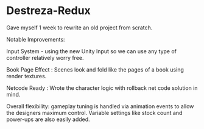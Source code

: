 # Destreza-Redux
Gave myself 1 week to rewrite an old project from scratch.

Notable Improvements: 

Input System - using the new Unity Input so we can use any type of controller relatively worry free.

Book Page Effect : Scenes look and fold like the pages of a book using render textures.

Netcode Ready : Wrote the character logic with rollback net code solution in mind.

Overall flexibility: gameplay tuning is handled via animation events to allow the designers maximum control. 
Variable settings like stock count and power-ups are also easily added.
